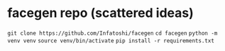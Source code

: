 # facegen repo (scattered ideas)

```git clone https://github.com/Infatoshi/facegen```
```cd facegen```
```python -m venv venv```
```source venv/bin/activate```
```pip install -r requirements.txt```


